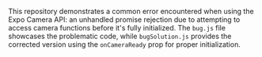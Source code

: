This repository demonstrates a common error encountered when using the Expo Camera API: an unhandled promise rejection due to attempting to access camera functions before it's fully initialized. The `bug.js` file showcases the problematic code, while `bugSolution.js` provides the corrected version using the `onCameraReady` prop for proper initialization.
